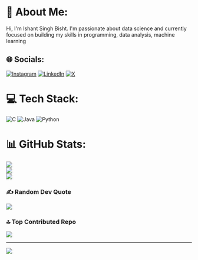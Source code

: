 # 💫 About Me:
Hi, I'm Ishant Singh Bisht. I'm passionate about data science and currently focused on building my skills in programming, data analysis, machine learning


## 🌐 Socials:
[![Instagram](https://img.shields.io/badge/Instagram-%23E4405F.svg?logo=Instagram&logoColor=white)](https://instagram.com/ixotic_27) [![LinkedIn](https://img.shields.io/badge/LinkedIn-%230077B5.svg?logo=linkedin&logoColor=white)](https://linkedin.com/in/https://www.linkedin.com/in/ishant-singh-bisht-247a4b322?utm_source=share&utm_campaign=share_via&utm_content=profile&utm_medium=android_app) [![X](https://img.shields.io/badge/X-black.svg?logo=X&logoColor=white)](https://x.com/ixotic_27) 

# 💻 Tech Stack:
![C](https://img.shields.io/badge/c-%2300599C.svg?style=for-the-badge&logo=c&logoColor=white) ![Java](https://img.shields.io/badge/java-%23ED8B00.svg?style=for-the-badge&logo=openjdk&logoColor=white) ![Python](https://img.shields.io/badge/python-3670A0?style=for-the-badge&logo=python&logoColor=ffdd54)
# 📊 GitHub Stats:
![](https://github-readme-stats.vercel.app/api?username=ixotic27&theme=dark&hide_border=false&include_all_commits=true&count_private=true)<br/>
![](https://github-readme-streak-stats.herokuapp.com/?user=ixotic27&theme=dark&hide_border=false)<br/>
![](https://github-readme-stats.vercel.app/api/top-langs/?username=ixotic27&theme=dark&hide_border=false&include_all_commits=true&count_private=true&layout=compact)

### ✍️ Random Dev Quote
![](https://quotes-github-readme.vercel.app/api?type=horizontal&theme=radical)

### 🔝 Top Contributed Repo
![](https://github-contributor-stats.vercel.app/api?username=ixotic27&limit=5&theme=dark&combine_all_yearly_contributions=true)

---
[![](https://visitcount.itsvg.in/api?id=ixotic27&icon=0&color=0)](https://visitcount.itsvg.in)

<!-- Proudly created with GPRM ( https://gprm.itsvg.in ) -->
